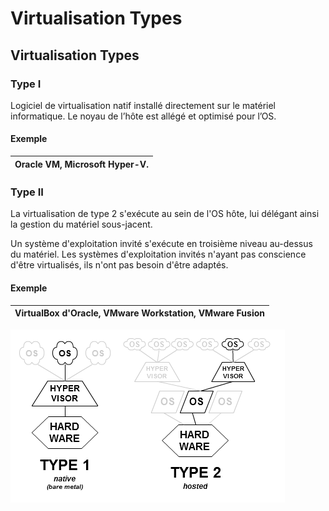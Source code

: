 # Virtualisation Types

## **Virtualisation Types**

### **Type I** 

Logiciel de virtualisation natif installé directement sur le matériel informatique. Le noyau de l’hôte est allégé et optimisé pour l’OS.

#### **Exemple**

| **Oracle VM, Microsoft Hyper-V.** |
| :--- |


### **Type II**

La virtualisation de type 2 s'exécute au sein de l'OS hôte, lui délégant ainsi la gestion du matériel sous-jacent.

Un système d'exploitation invité s'exécute en troisième niveau au-dessus du matériel. Les systèmes d'exploitation invités n'ayant pas conscience d'être virtualisés, ils n'ont pas besoin d'être adaptés.

#### **Exemple**

| **VirtualBox d'Oracle, VMware Workstation, VMware Fusion** |
| :--- |


![](.gitbook/assets/capture.png)

